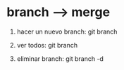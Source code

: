 # branch --> merge

1. hacer un nuevo branch: git branch <nombrebranch>

2. ver todos: git branch

3. eliminar branch: git branch -d <nombrebranch>